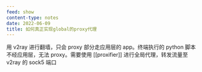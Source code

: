 ```yaml
---
feed: show
content-type: notes
date: 2022-06-09
title: 如何真正实现global的proxy代理
---
```

用 v2ray 进行翻墙，只会 proxy 部分走应用层的 app。终端执行的 python 脚本不经应用层，无法 proxy。需要使用 [[proxifier]] 进行全局代理，转发流量至 v2ray 的 sock5 端口
